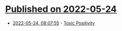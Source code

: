# [Published on 2022-05-24](index.md)

* [2022-05-24, 08:07:55](https://news.ycombinator.com/item?id=31489310) - [Toxic Positivity](https://readable.com/blog/genuine-vs-toxic-positivity-in-language-communicating-with-empathy/)
